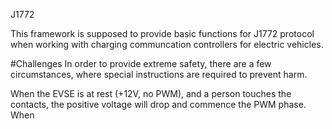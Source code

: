 J1772

This framework is supposed to provide basic functions for J1772 protocol when working with charging communcation controllers for electric vehicles.

#Challenges
In order to provide extreme safety, there are a few circumstances, where special instructions are required to prevent harm.

When the EVSE is at rest (+12V, no PWM), and a person touches the contacts, the positive voltage will drop and commence the PWM phase. When 
